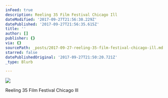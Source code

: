```yaml
---
inFeed: true
description: Reeling 35 Film Festival Chicago Ill
dateModified: '2017-09-27T21:56:30.229Z'
datePublished: '2017-09-27T21:56:35.615Z'
title: ''
author: []
publisher: {}
via: {}
sourcePath: _posts/2017-09-27-reeling-35-film-festival-chicago-ill.md
starred: false
datePublishedOriginal: '2017-09-27T21:50:20.721Z'
_type: Blurb

---
```

![](https://the-grid-user-content.s3-us-west-2.amazonaws.com/e63a07d7-7d97-4787-b298-c069769f867f.jpg)

Reeling 35 Film Festival Chicago Ill